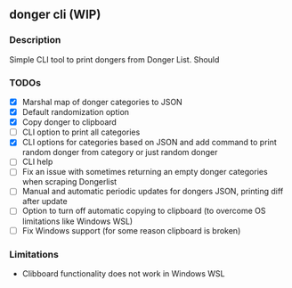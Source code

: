 ## donger cli (WIP)

### Description

Simple CLI tool to print dongers from Donger List. Should 

### TODOs

- [x] Marshal map of donger categories to JSON
- [x] Default randomization option
- [x] Copy donger to clipboard
- [ ] CLI option to print all categories
- [x] CLI options for categories based on JSON and add command to print random donger from category or just random donger
- [ ] CLI help
- [ ] Fix an issue with sometimes returning an empty donger categories when scraping Dongerlist
- [ ] Manual and automatic periodic updates for dongers JSON, printing diff after update
- [ ] Option to turn off automatic copying to clipboard (to overcome OS limitations like Windows WSL)
- [ ] Fix Windows support (for some reason clipboard is broken)

### Limitations

- Clibboard functionality does not work in Windows WSL